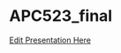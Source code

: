 # APC523_final


[Edit Presentation Here](https://docs.google.com/presentation/d/1VcN7WlVsKdx5gHTOsQe43CdfVAApHKsSFLCz93-CVWM/edit#slide=id.p)
